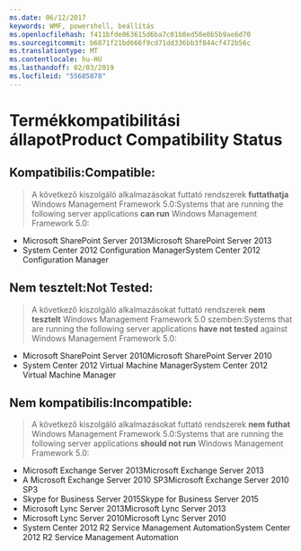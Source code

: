 ```yaml
---
ms.date: 06/12/2017
keywords: WMF, powershell, beállítás
ms.openlocfilehash: f411bfde063615d6ba7c01b8ed50e0b5b9ae6d70
ms.sourcegitcommit: b6871f21bd666f9cd71dd336bb3f844cf472b56c
ms.translationtype: MT
ms.contentlocale: hu-HU
ms.lasthandoff: 02/03/2019
ms.locfileid: "55685878"
---
```

# <a name="product-compatibility-status"></a><span data-ttu-id="cc4a3-102">Termékkompatibilitási állapot</span><span class="sxs-lookup"><span data-stu-id="cc4a3-102">Product Compatibility Status</span></span>

## <a name="compatible"></a><span data-ttu-id="cc4a3-103">Kompatibilis:</span><span class="sxs-lookup"><span data-stu-id="cc4a3-103">Compatible:</span></span>
> <span data-ttu-id="cc4a3-104">A következő kiszolgáló alkalmazásokat futtató rendszerek **futtathatja** Windows Management Framework 5.0:</span><span class="sxs-lookup"><span data-stu-id="cc4a3-104">Systems that are running the following server applications **can run** Windows Management Framework 5.0:</span></span>

- <span data-ttu-id="cc4a3-105">Microsoft SharePoint Server 2013</span><span class="sxs-lookup"><span data-stu-id="cc4a3-105">Microsoft SharePoint Server 2013</span></span>
- <span data-ttu-id="cc4a3-106">System Center 2012 Configuration Manager</span><span class="sxs-lookup"><span data-stu-id="cc4a3-106">System Center 2012 Configuration Manager</span></span>

## <a name="not-tested"></a><span data-ttu-id="cc4a3-107">Nem tesztelt:</span><span class="sxs-lookup"><span data-stu-id="cc4a3-107">Not Tested:</span></span>
> <span data-ttu-id="cc4a3-108">A következő kiszolgáló alkalmazásokat futtató rendszerek **nem tesztelt** Windows Management Framework 5.0 szemben:</span><span class="sxs-lookup"><span data-stu-id="cc4a3-108">Systems that are running the following server applications **have not tested** against Windows Management Framework 5.0:</span></span>

- <span data-ttu-id="cc4a3-109">Microsoft SharePoint Server 2010</span><span class="sxs-lookup"><span data-stu-id="cc4a3-109">Microsoft SharePoint Server 2010</span></span>
- <span data-ttu-id="cc4a3-110">System Center 2012 Virtual Machine Manager</span><span class="sxs-lookup"><span data-stu-id="cc4a3-110">System Center 2012 Virtual Machine Manager</span></span>

## <a name="incompatible"></a><span data-ttu-id="cc4a3-111">Nem kompatibilis:</span><span class="sxs-lookup"><span data-stu-id="cc4a3-111">Incompatible:</span></span>
> <span data-ttu-id="cc4a3-112">A következő kiszolgáló alkalmazásokat futtató rendszerek **nem futhat** Windows Management Framework 5.0:</span><span class="sxs-lookup"><span data-stu-id="cc4a3-112">Systems that are running the following server applications **should not run** Windows Management Framework 5.0:</span></span>

- <span data-ttu-id="cc4a3-113">Microsoft Exchange Server 2013</span><span class="sxs-lookup"><span data-stu-id="cc4a3-113">Microsoft Exchange Server 2013</span></span>
- <span data-ttu-id="cc4a3-114">A Microsoft Exchange Server 2010 SP3</span><span class="sxs-lookup"><span data-stu-id="cc4a3-114">Microsoft Exchange Server 2010 SP3</span></span>
- <span data-ttu-id="cc4a3-115">Skype for Business Server 2015</span><span class="sxs-lookup"><span data-stu-id="cc4a3-115">Skype for Business Server 2015</span></span>
- <span data-ttu-id="cc4a3-116">Microsoft Lync Server 2013</span><span class="sxs-lookup"><span data-stu-id="cc4a3-116">Microsoft Lync Server 2013</span></span>
- <span data-ttu-id="cc4a3-117">Microsoft Lync Server 2010</span><span class="sxs-lookup"><span data-stu-id="cc4a3-117">Microsoft Lync Server 2010</span></span>
- <span data-ttu-id="cc4a3-118">System Center 2012 R2 Service Management Automation</span><span class="sxs-lookup"><span data-stu-id="cc4a3-118">System Center 2012 R2 Service Management Automation</span></span>
